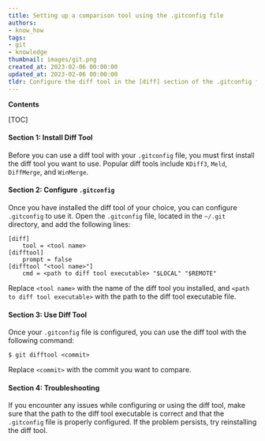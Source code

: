 ```yaml
---
title: Setting up a comparison tool using the .gitconfig file
authors:
- know_how
tags:
- git
- knowledge
thumbnail: images/git.png
created_at: 2023-02-06 00:00:00
updated_at: 2023-02-06 00:00:00
tldr: Configure the diff tool in the [diff] section of the .gitconfig file.
---
```


**Contents**

[TOC]

#### Section 1: Install Diff Tool

Before you can use a diff tool with your `.gitconfig` file, you must first install the diff tool you want to use. Popular diff tools include `KDiff3`, `Meld`, `DiffMerge`, and `WinMerge`. 

#### Section 2: Configure `.gitconfig`

Once you have installed the diff tool of your choice, you can configure `.gitconfig` to use it. Open the `.gitconfig` file, located in the `~/.git` directory, and add the following lines:

```
[diff]
    tool = <tool name>
[difftool]
    prompt = false
[difftool "<tool name>"]
    cmd = <path to diff tool executable> "$LOCAL" "$REMOTE"
```

Replace `<tool name>` with the name of the diff tool you installed, and `<path to diff tool executable>` with the path to the diff tool executable file.

#### Section 3: Use Diff Tool

Once your `.gitconfig` file is configured, you can use the diff tool with the following command:

```
$ git difftool <commit>
```

Replace `<commit>` with the commit you want to compare.

#### Section 4: Troubleshooting

If you encounter any issues while configuring or using the diff tool, make sure that the path to the diff tool executable is correct and that the `.gitconfig` file is properly configured. If the problem persists, try reinstalling the diff tool.
